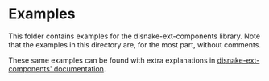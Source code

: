 Examples
========

This folder contains examples for the disnake-ext-components library.
Note that the examples in this directory are, for the most part, without comments.

These same examples can be found with extra explanations in [disnake-ext-components' documentation](https://disnake-ext-components.readthedocs.io/en/docs/examples).
